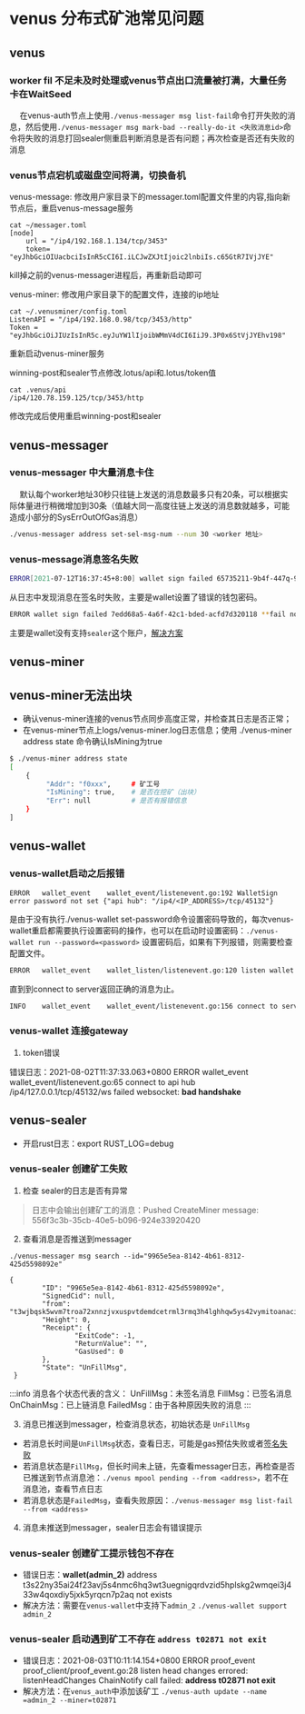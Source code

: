 # venus 分布式矿池常见问题

## venus

### worker fil 不足未及时处理或venus节点出口流量被打满，大量任务卡在WaitSeed

&ensp;&ensp; 在venus-auth节点上使用`./venus-messager msg list-fail`命令打开失败的消息，然后使用`./venus-messager msg mark-bad --really-do-it <失败消息id>`命令将失败的消息打回sealer侧重启判断消息是否有问题；再次检查是否还有失败的消息


### venus节点宕机或磁盘空间将满，切换备机

venus-message: 修改用户家目录下的messager.toml配置文件里的内容,指向新节点后，重启venus-message服务
```
cat ~/messager.toml
[node]
    url = "/ip4/192.168.1.134/tcp/3453"
    token= "eyJhbGciOIUacbciIsInR5cCI6I.iLCJwZXJtIjoic2lnbiIs.c65GtR7IVjJYE"
```
kill掉之前的venus-messager进程后，再重新启动即可

venus-miner: 修改用户家目录下的配置文件，连接的ip地址
```
cat ~/.venusminer/config.toml
ListenAPI = "/ip4/192.168.0.98/tcp/3453/http"
Token = "eyJhbGciOiJIUzIsInR5c.eyJuYW1lIjoibWMmV4dCI6IiJ9.3P0x6StVjJYEhv198"
```
重新启动venus-miner服务

winning-post和sealer节点修改.lotus/api和.lotus/token值
```
cat .venus/api
/ip4/120.78.159.125/tcp/3453/http
```
修改完成后使用重启winning-post和sealer

## venus-messager

### venus-messager 中大量消息卡住

&ensp;&ensp; 默认每个worker地址30秒只往链上发送的消息数最多只有20条，可以根据实际体量进行稍微增加到30条（值越大同一高度往链上发送的消息数就越多，可能造成小部分的SysErrOutOfGas消息）

```sh
./venus-messager address set-sel-msg-num --num 30 <worker 地址>
```

### <span id="signed-failed">venus-message消息签名失败</span>

```bash
ERROR[2021-07-12T16:37:45+8:00] wallet sign failed 65735211-9b4f-447q-9c8f-ad23791c75e fail **could not decrypt key with given password**
```

从日志中发现消息在签名时失败，主要是wallet设置了错误的钱包密码。

```sh
ERROR wallet sign failed 7edd68a5-4a6f-42c1-bded-acfd7d320118 **fail no connect found for account sealer** and from ...
```

主要是wallet没有支持`sealer`这个账户，[解决方案](https://github.com/filecoin-project/venus-sealer/issues/63#issuecomment-880363242)

## venus-miner

## venus-miner无法出块

- 确认venus-miner连接的venus节点同步高度正常，并检查其日志是否正常；
- 在venus-miner节点上logs/venus-miner.log日志信息；使用 ./venus-miner address state 命令确认IsMining为true
```sh
$ ./venus-miner address state
[
    {
         "Addr": "f0xxx",     # 矿工号
         "IsMining": true,    # 是否在挖矿（出块）
         "Err": null          # 是否有报错信息
    }
]
```

## venus-wallet

### venus-wallet启动之后报错

```
ERROR	wallet_event	wallet_event/listenevent.go:192 WalletSign error password not set {"api hub": "/ip4/<IP_ADDRESS>/tcp/45132"}
```

是由于没有执行./venus-wallet set-password命令设置密码导致的，每次venus-wallet重启都需要执行设置密码的操作，也可以在启动时设置密码：`./venus-wallet run --password=<password>`
设置密码后，如果有下列报错，则需要检查配置文件。

```bash
ERROR	wallet_event	wallet_listen/listenevent.go:120 listen wallet event errored: listenWalletRequestOnce listenWalletRequestOnce call failed: handler: websocket connection closed {"api hub": "/ip4/47.251.6.27/tcp/45132"}
```

直到到connect to server返回正确的消息为止。

```bash
INFO	wallet_event	wallet_event/listenevent.go:156 connect to server 65735211-9b4f-447q-9c8f-ad23791c75e {"api hub": "/ip4/47.251.6.27/tcp/45132"}
```

### venus-wallet 连接gateway

1. token错误

错误日志：2021-08-02T11:37:33.063+0800    ERROR   wallet_event    wallet_event/listenevent.go:65  connect to api hub /ip4/127.0.0.1/tcp/45132/ws failed websocket: **bad handshake**


## venus-sealer

* 开启rust日志：export RUST_LOG=debug

### venus-sealer 创建矿工失败

1. 检查 sealer的日志是否有异常
> 日志中会输出创建矿工的消息：Pushed CreateMiner message: 556f3c3b-35cb-40e5-b096-924e33920420

2. 查看消息是否推送到messager
```
./venus-messager msg search --id="9965e5ea-8142-4b61-8312-425d5598092e"

{
        "ID": "9965e5ea-8142-4b61-8312-425d5598092e",
        "SignedCid": null,
        "from": "t3wjbqsk5wvm7troa72xnnzjvxuspvtdemdcetrml3rmq3h4lghhqw5ys42vymitoanacinmkaf5pwf2kfclsa",
        "Height": 0,
        "Receipt": {
                "ExitCode": -1,
                "ReturnValue": "",
                "GasUsed": 0
        },
        "State": "UnFillMsg",
 }
```

:::info
消息各个状态代表的含义：
UnFillMsg：未签名消息
FillMsg：已签名消息
OnChainMsg：已上链消息
FailedMsg：由于各种原因失败的消息
:::

3. 消息已推送到messager，检查消息状态，初始状态是 `UnFillMsg`
* 若消息长时间是`UnFillMsg`状态，查看日志，可能是gas预估失败或者[签名失败](#signed-failed)
* 若消息状态是`FillMsg`，但长时间未上链，先查看messager日志，再检查是否已推送到节点消息池：`./venus mpool pending --from <address>`，若不在消息池，查看节点日志
* 若消息状态是`FailedMsg`，查看失败原因：`./venus-messager msg list-fail --from <address>`

4. 消息未推送到messager，sealer日志会有错误提示

### venus-sealer 创建矿工提示钱包不存在

* 错误日志：**wallet(admin_2)** address t3s22ny35ai24f23avj5s4nmc6hq3wt3uegnigqrdvzid5hplskg2wmqei3j433w4qoxdiy5jxk5yrqcn7p2aq not exists
* 解决方法：需要在`venus-wallet`中支持下`admin_2` `./venus-wallet support admin_2`

### venus-sealer 启动遇到矿工不存在 `address t02871 not exit`

* 错误日志：2021-08-03T10:11:14.154+0800    ERROR   proof_event     proof_client/proof_event.go:28  listen head changes errored: listenHeadChanges ChainNotify call failed: **address t02871 not exit**
* 解决方法：在`venus_auth`中添加该矿工 `./venus-auth update --name =admin_2 --miner=t02871`

